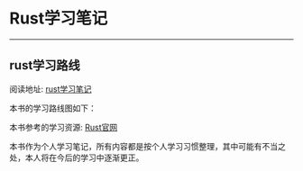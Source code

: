 # Rust学习笔记
---

## rust学习路线

阅读地址: [rust学习笔记](https://jieem.gitbook.io/rust/)

本书的学习路线图如下：

本书参考的学习资源: [Rust官网](https://www.rust-lang.org/learn)

本书作为个人学习笔记，所有内容都是按个人学习习惯整理，其中可能有不当之处，本人将在今后的学习中逐渐更正。


